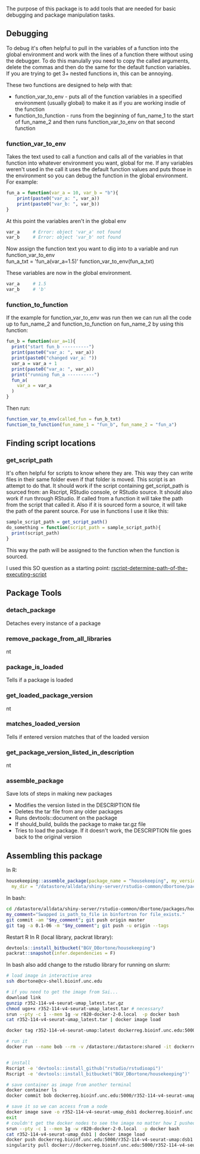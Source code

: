 The purpose of this package is to add tools that are needed for basic debugging and package manipulation tasks.  


## Debugging  
To debug it's often helpful to pull in the variables of a function into the global environment and work with the lines of a function there without using the debugger. To do this manulally you need to copy the called arguments, delete the commas and then do the same for the default function variables. If you are trying to get 3+ nested functions in, this can be annoying.   

These two functions are designed to help with that:  
* function_var_to_env - puts all of the function variables in a specified environment (usually global) to make it as if you are working insdie of the function  
* function_to_function - runs from the beginning of fun_name_1 to the start of fun_name_2 and then runs function_var_to_env on that second function  

### function_var_to_env  
Takes the text used to call a function and calls all of the variables in that function into whatever environment you want, global for me.  If any variables weren't used in the call it uses the default function values and puts those in the environment so you can debug the function in the global environment. For example:  
  
``` r
fun_a = function(var_a = 10, var_b = "b"){
    print(paste0("var_a: ", var_a))
    print(paste0("var_b: ", var_b))
}  
```

At this point the variables aren't in the global env
``` r
var_a     # Error: object 'var_a' not found
var_b     # Error: object 'var_b' not found
```

Now assign the function text you want to dig into to a variable and run function_var_to_env  
fun_a_txt = 'fun_a(var_a=1.5)'
function_var_to_env(fun_a_txt)
   
These variables are now in the global environment.
``` r
var_a     # 1.5
var_b     # 'b'
```

### function_to_function  
If the example for function_var_to_env was run then we can run all the code up to fun_name_2 and function_to_function on fun_name_2 by using this function:  
``` r
fun_b = function(var_a=1){
  print("start fun_b ----------")
  print(paste0("var_a: ", var_a))
  print(paste0("changed var_a: "))
  var_a = var_a + 1
  print(paste0("var_a: ", var_a))
  print("running fun_a ----------")
  fun_a(
    var_a = var_a
  )
}
```

Then run:  
``` r
function_var_to_env(called_fun = fun_b_txt)
function_to_function(fun_name_1 = "fun_b", fun_name_2 = "fun_a")
```


## Finding script locations  

### get_script_path  
It's often helpful for scripts to know where they are.  This way they can write files in their same folder even if that folder is moved.  This script is an attempt to do that.  It should work if the script containing get_script_path is sourced from: an Rscript, RStudio console, or RStudio source.  It should also work if run through RStudio.  If called from a function it will take the path from the script that called it.  Also if it is sourced form a source, it will take the path of the parent source.  For use in functions I use it like this:  

``` r
sample_script_path = get_script_path()
do_something = function(script_path = sample_script_path){
  print(script_path)
}
```

This way the path will be assigned to the function when the function is sourced.

I used this SO question as a starting point: [rscript-determine-path-of-the-executing-script](https://stackoverflow.com/questions/1815606/rscript-determine-path-of-the-executing-script)



## Package Tools

### detach_package  
Detaches every instance of a package  


### remove_package_from_all_libraries  
nt  

### package_is_loaded  
Tells if a package is loaded  


### get_loaded_package_version  
nt  


### matches_loaded_version  
Tells if entered version matches that of the loaded version  


### get_package_version_listed_in_description  
nt  


### assemble_package  
Save lots of steps in making new packages  
* Modifies the version listed in the DESCRIPTION file  
* Deletes the tar file from any older packages
* Runs devtools::document on the package
* If should_build, builds the package to make tar.gz file
* Tries to load the package.  If it doesn't work, the DESCRIPTION file goes back to the original version

## Assembling this package
In R: 
``` r
housekeeping::assemble_package(package_name = "housekeeping", my_version = "0.1-06",
  my_dir = "/datastore/alldata/shiny-server/rstudio-common/dbortone/packages/housekeeping")
```

In bash:
``` bash
cd /datastore/alldata/shiny-server/rstudio-common/dbortone/packages/housekeeping
my_comment="Swapped is_path_to_file in binfortron for file_exists."
git commit -am "$my_comment"; git push origin master
git tag -a 0.1-06 -m "$my_comment"; git push -u origin --tags
```

Restart R
In R (local library, packrat library):
``` r
devtools::install_bitbucket("BGV_DBortone/housekeeping")
packrat::snapshot(infer.dependencies = F)
```

In bash also add change to the rstudio library for running on slurm:
``` bash
# load image in interactive area
ssh dbortone@cv-shell.bioinf.unc.edu 

# if you need to get the image from Sai...
download link
gunzip r352-114-v4-seurat-umap_latest.tar.gz
chmod ugo+x r352-114-v4-seurat-umap_latest.tar # necessary?
srun --pty -c 1 --mem 1g -w r820-docker-2-0.local  -p docker bash
cat r352-114-v4-seurat-umap_latest.tar | docker image load

docker tag r352-114-v4-seurat-umap:latest dockerreg.bioinf.unc.edu:5000/r352-114-v4-seurat-umap:latest

# run it
docker run --name bob --rm -v /datastore:/datastore:shared -it dockerreg.bioinf.unc.edu:5000/r352-114-v4-seurat-umap:latest bash


# install 
Rscript -e 'devtools::install_github("rstudio/rstudioapi")'
Rscript -e 'devtools::install_bitbucket("BGV_DBortone/housekeeping")'

# save container as image from another terminal
docker container ls
docker commit bob dockerreg.bioinf.unc.edu:5000/r352-114-v4-seurat-umap:dsb1

# save it so we can access from a node
docker image save -o r352-114-v4-seurat-umap_dsb1 dockerreg.bioinf.unc.edu:5000/r352-114-v4-seurat-umap:dsb1
exit
# couldn't get the docker nodes to see the image no matter how I pushed or pulled
srun --pty -c 1 --mem 1g -w r820-docker-2-0.local  -p docker bash
cat r352-114-v4-seurat-umap_dsb1 | docker image load
docker push dockerreg.bioinf.unc.edu:5000/r352-114-v4-seurat-umap:dsb1
singularity pull docker://dockerreg.bioinf.unc.edu:5000/r352-114-v4-seurat-umap:dsb1

```


